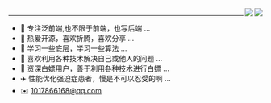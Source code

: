 <img align="right" src="https://github-readme-stats.vercel.app/api?username=xlzy520&show_icons=true&icon_color=CE1D2D&text_color=718096&bg_color=ffffff&hide_title=true" />
<img align="right" src="https://github-readme-stats.vercel.app/api/top-langs/?username=xlzy520&card_width=495" />

---
- :orange_book:  专注泛前端,也不限于前端，也写后端 ...
- :ram:  热爱开源，喜欢折腾，喜欢分享 ...
- :hammer:  学习一些底层，学习一些算法 ...
- 🌄 喜欢利用各种技术解决自己或他人的问题 ...
- 💸 资深白嫖用户，善于利用各种技术进行白嫖 ...
- ✈️ 性能优化强迫症患者，慢是不可以忍受的啊 ...
- ✉️ 1017866168@qq.com

